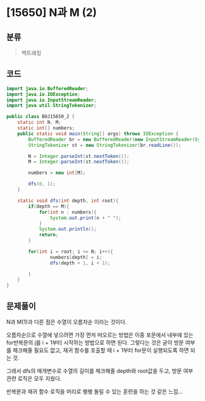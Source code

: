 # [15650] N과 M (2)

## 분류
> 백트래킹

## 코드
```java
import java.io.BufferedReader;
import java.io.IOException;
import java.io.InputStreamReader;
import java.util.StringTokenizer;

public class BOJ15650_2 {
    static int N, M;
    static int[] numbers;
    public static void main(String[] args) throws IOException {
        BufferedReader br = new BufferedReader(new InputStreamReader(System.in));
        StringTokenizer st = new StringTokenizer(br.readLine());

        N = Integer.parseInt(st.nextToken());
        M = Integer.parseInt(st.nextToken());

        numbers = new int[M];

        dfs(0, 1);
    }

    static void dfs(int depth, int root){
        if(depth == M){
            for(int n : numbers){
                System.out.print(n + " ");
            }
            System.out.println();
            return;
        }

        for(int i = root; i <= N; i++){
                numbers[depth] = i;
                dfs(depth + 1, i + 1);

        }
    }
}
```

## 문제풀이

N과 M(1)과 다른 점은 수열이 오름차순 이라는 것이다. 

오름차순으로 수열에 넣으려면 가장 먼저 떠오르는 방법은 이중 포문에서 내부에 있는 for반복문의 j를 i + 1부터 시작하는 방법으로 하면 된다. 그렇다는 것은 굳이 방문 여부를 체크해줄 필요도 없고, 재귀 함수를 호출할 때 i + 1부터 for문이 실행되도록 하면 되는 것.

그래서 dfs의 매개변수로 수열의 길이를 체크해줄 depth와 root값을 두고, 방문 여부 관련 로직은 모두 지웠다.

반복문과 재귀 함수 로직을 머리로 팽팽 돌릴 수 있는 훈련을 하는 것 같은 느낌...
